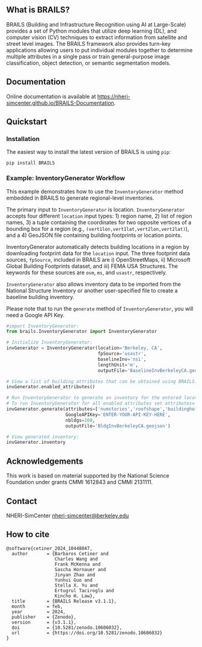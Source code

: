 

## What is BRAILS?

BRAILS (Building and Infrastructure Recognition using AI at Large-Scale) provides a set of Python modules that utilize deep learning (DL), and computer vision (CV) techniques to extract information from satellite and street level images. The BRAILS framework also provides turn-key applications allowing users to put individual modules together to determine multiple attributes in a single pass or train general-purpose image classification, object detection, or semantic segmentation models.

## Documentation

Online documentation is available at <a href="https://nheri-simcenter.github.io/BRAILS-Documentation/index.html">https://nheri-simcenter.github.io/BRAILS-Documentation</a>.

## Quickstart

### Installation


The easiest way to install the latest version of BRAILS is using ``pip``:
```
pip install BRAILS
```

### Example: InventoryGenerator Workflow

This example demonstrates how to use the ``InventoryGenerator`` method embedded in BRAILS to generate regional-level inventories. 

The primary input to ``InventoryGenerator`` is location. ``InventoryGenerator`` accepts four different ``location`` input types: 1) region name, 2) list of region names, 3) a tuple containing the coordinates for two opposite vertices of a bounding box for a region (e.g., ``(vert1lon,vert1lat,vert2lon,vert2lat)``), and a 4) GeoJSON file containing building footprints or location points.

InventoryGenerator automatically detects building locations in a region by downloading footprint data for the ``location`` input. The three footprint data sources, ``fpSource``, included in BRAILS are i) OpenStreetMaps, ii) Microsoft Global Building Footprints dataset, and iii) FEMA USA Structures. The keywords for these sources are ``osm``, ``ms``, and ``usastr``, respectively.

``InventoryGenerator`` also allows inventory data to be imported from the National Structure Inventory or another user-specified file to create a baseline building inventory.

Please note that to run the ``generate`` method of ``InventoryGenerator``, you will need a Google API Key.

```python
#import InventoryGenerator:
from brails.InventoryGenerator import InventoryGenerator

# Initialize InventoryGenerator:
invGenerator = InventoryGenerator(location='Berkeley, CA',
                                  fpSource='usastr', 
                                  baselineInv='nsi',
                                  lengthUnit='m',
                                  outputFile='BaselineInvBerkeleyCA.geojson')

# View a list of building attributes that can be obtained using BRAILS:
invGenerator.enabled_attributes()

# Run InventoryGenerator to generate an inventory for the entered location:
# To run InventoryGenerator for all enabled attributes set attributes='all':
invGenerator.generate(attributes=['numstories','roofshape','buildingheight'],
                      GoogleAPIKey='ENTER-YOUR-API-KEY-HERE',
                      nbldgs=100,
                      outputFile='BldgInvBerkeleyCA.geojson')

# View generated inventory:
invGenerator.inventory

```

## Acknowledgements

This work is based on material supported by the National Science Foundation under grants CMMI 1612843 and CMMI 2131111.


## Contact

NHERI-SimCenter nheri-simcenter@berkeley.edu

## How to cite

```
@software{cetiner_2024_10448047,
  author       = {Barbaros Cetiner and
                  Charles Wang and
                  Frank McKenna and
                  Sascha Hornauer and
                  Jinyan Zhao and
                  Yunhui Guo and
                  Stella X. Yu and
                  Ertugrul Taciroglu and
                  Kincho H. Law},
  title        = {BRAILS Release v3.1.1},
  month        = feb,
  year         = 2024,
  publisher    = {Zenodo},
  version      = {v3.1.1},
  doi          = {10.5281/zenodo.10606032},
  url          = {https://doi.org/10.5281/zenodo.10606032}
}
```
